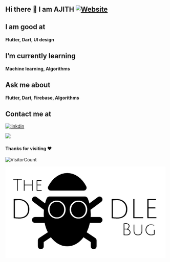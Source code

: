 ## Hi there 👋 I am AJITH   [![Website](https://user-images.githubusercontent.com/58944893/97271077-1e53e200-1856-11eb-8c55-732ce9b3230e.png)](https://ajith-m.netlify.app/#/)


## I am good at
#### Flutter, Dart, UI design 
## I’m currently learning 
#### Machine learning, Algorithms 
## Ask me about 
#### Flutter, Dart, Firebase, Algorithms  
## Contact me at
[![linkdin](https://user-images.githubusercontent.com/58944893/96246822-cfd95480-0fc6-11eb-9308-24dfad42b419.png)](https://www.linkedin.com/in/ajith-m-doodlebug)

<img src="https://github-readme-stats.vercel.app/api?username=ajith-m-doodlebug&theme=greywhite&show_icons=true">

#### Thanks for visiting :heart: 
![VisitorCount](https://profile-counter.glitch.me/ajith-m-doodlebug/count.svg)


![](https://github.com/ajith-m-doodlebug/breaking_technology/blob/master/images/doodlebug.png)
